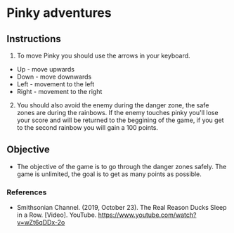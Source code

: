 # Pinky adventures

## Instructions
1. To move Pinky you should use the arrows in your keyboard.
- Up - move upwards
- Down - move downwards
- Left - movement to the left
- Right - movement to the right
2. You should also avoid the enemy during the danger zone, the safe zones are during the rainbows. If the enemy touches pinky you'll lose your score and will be returned to the beggining of the game, if you get to the second rainbow you will gain a 100 points.

## Objective
- The objective of the game is to go through the danger zones safely. The game is unlimited, the goal is to get as many points as possible. 


### References
- Smithsonian Channel. (2019, October 23). The Real Reason Ducks Sleep in a Row. [Video]. YouTube. https://www.youtube.com/watch?v=wZt6qDDx-2o

